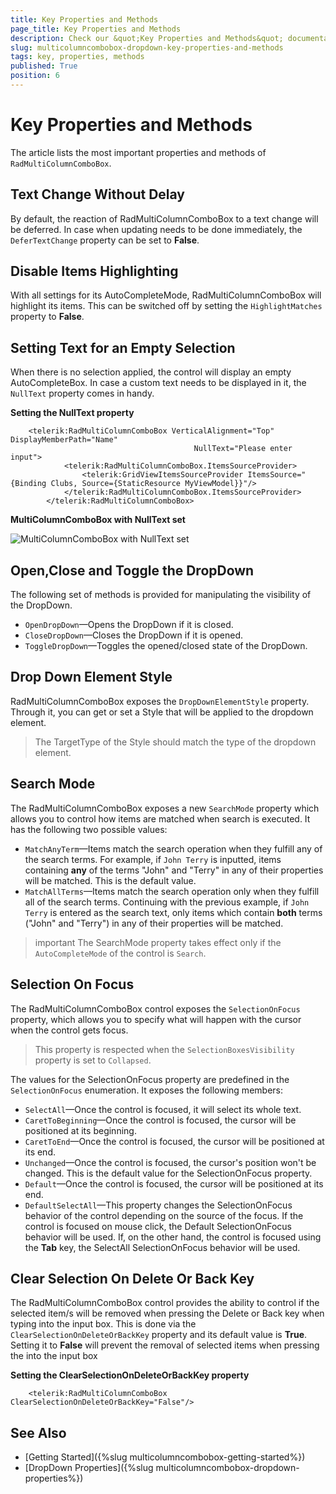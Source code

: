 ```yaml
---
title: Key Properties and Methods
page_title: Key Properties and Methods
description: Check our &quot;Key Properties and Methods&quot; documentation article for the RadMultiColumnComboBox WPF control.
slug: multicolumncombobox-dropdown-key-properties-and-methods
tags: key, properties, methods
published: True
position: 6
---
```


# Key Properties and Methods

The article lists the most important properties and methods of `RadMultiColumnComboBox`.

## Text Change Without Delay

By default, the reaction of RadMultiColumnComboBox to a text change will be deferred. In case when updating needs to be done immediately, the `DeferTextChange` property can be set to __False__.

## Disable Items Highlighting 

With all settings for its AutoCompleteMode, RadMultiColumnComboBox will highlight its items. This can be switched off by setting the `HighlightMatches` property to __False__.

## Setting Text for an Empty Selection

When there is no selection applied, the control will display an empty AutoCompleteBox. In case a custom text needs to be displayed in it, the `NullText` property comes in handy.

__Setting the NullText property__
```XAML
	<telerik:RadMultiColumnComboBox VerticalAlignment="Top" DisplayMemberPath="Name" 
                                         NullText="Please enter input">
            <telerik:RadMultiColumnComboBox.ItemsSourceProvider>
                <telerik:GridViewItemsSourceProvider ItemsSource="{Binding Clubs, Source={StaticResource MyViewModel}}"/>
            </telerik:RadMultiColumnComboBox.ItemsSourceProvider>
        </telerik:RadMultiColumnComboBox>
```

__MultiColumnComboBox with NullText set__

![MultiColumnComboBox with NullText set](images/MultiColumnComboBox_KeyProperties_01.png)

## Open,Close and Toggle the DropDown

The following set of methods is provided for manipulating the visibility of the DropDown.

* `OpenDropDown`&mdash;Opens the DropDown if it is closed.
* `CloseDropDown`&mdash;Closes the DropDown if it is opened.
* `ToggleDropDown`&mdash;Toggles the opened/closed state of the DropDown.

## Drop Down Element Style

RadMultiColumnComboBox exposes the `DropDownElementStyle` property. Through it, you can get or set a Style that will be applied to the dropdown element.

> The TargetType of the Style should match the type of the dropdown element.

## Search Mode

The RadMultiColumnComboBox exposes a new `SearchMode` property which allows you to control how items are matched when search is executed. It has the following two possible values:

* `MatchAnyTerm`&mdash;Items match the search operation when they fulfill any of the search terms. For example, if `John Terry` is inputted, items containing __any__ of the terms "John" and "Terry" in any of their properties will be matched. This is the default value.
* `MatchAllTerms`&mdash;Items match the search operation only when they fulfill all of the search terms. Continuing with the previous example, if `John Terry` is entered as the search text, only items which contain __both__ terms ("John" and "Terry") in any of their properties will be matched.

>important The SearchMode property takes effect only if the `AutoCompleteMode` of the control is `Search`.

## Selection On Focus

The RadMultiColumnComboBox control exposes the `SelectionOnFocus` property, which allows you to specify what will happen with the cursor when the control gets focus. 

> This property is respected when the `SelectionBoxesVisibility` property is set to `Collapsed`.

The values for the SelectionOnFocus property are predefined in the `SelectionOnFocus` enumeration. It exposes the following members:				

* `SelectAll`&mdash;Once the control is focused, it will select its whole text. 				
* `CaretToBeginning`&mdash;Once the control is focused, the cursor will be positioned at its beginning.		
* `CaretToEnd`&mdash;Once the control is focused, the cursor will be positioned at its end.
* `Unchanged`&mdash;Once the control is focused, the cursor's position won't be changed. This is the default value for the SelectionOnFocus property.
* `Default`&mdash;Once the control is focused, the cursor will be positioned at its end.
* `DefaultSelectAll`&mdash;This property changes the SelectionOnFocus behavior of the control depending on the source of the focus. If the control is focused on mouse click, the Default SelectionOnFocus behavior will be used. If, on the other hand, the control is focused using the __Tab__ key, the SelectAll SelectionOnFocus behavior will be used.

## Clear Selection On Delete Or Back Key

The RadMultiColumnComboBox control provides the ability to control if the selected item/s will be removed when pressing the Delete or Back key when typing into the input box. This is done via the `ClearSelectionOnDeleteOrBackKey` property and its default value is __True__. Setting it to __False__ will prevent the removal of selected items when pressing the  into the input box

__Setting the ClearSelectionOnDeleteOrBackKey property__
```XAML
	<telerik:RadMultiColumnComboBox ClearSelectionOnDeleteOrBackKey="False"/>
```

## See Also

* [Getting Started]({%slug multicolumncombobox-getting-started%})
* [DropDown Properties]({%slug multicolumncombobox-dropdown-properties%})
